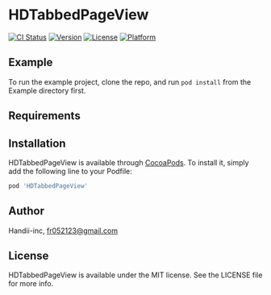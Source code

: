 # HDTabbedPageView

[![CI Status](http://img.shields.io/travis/Handii-inc/HDTabbedPageView.svg?style=flat)](https://travis-ci.org/Handii-inc/HDTabbedPageView)
[![Version](https://img.shields.io/cocoapods/v/HDTabbedPageView.svg?style=flat)](http://cocoapods.org/pods/HDTabbedPageView)
[![License](https://img.shields.io/cocoapods/l/HDTabbedPageView.svg?style=flat)](http://cocoapods.org/pods/HDTabbedPageView)
[![Platform](https://img.shields.io/cocoapods/p/HDTabbedPageView.svg?style=flat)](http://cocoapods.org/pods/HDTabbedPageView)

## Example

To run the example project, clone the repo, and run `pod install` from the Example directory first.

## Requirements

## Installation

HDTabbedPageView is available through [CocoaPods](http://cocoapods.org). To install
it, simply add the following line to your Podfile:

```ruby
pod 'HDTabbedPageView'
```

## Author

Handii-inc, fr052123@gmail.com

## License

HDTabbedPageView is available under the MIT license. See the LICENSE file for more info.
